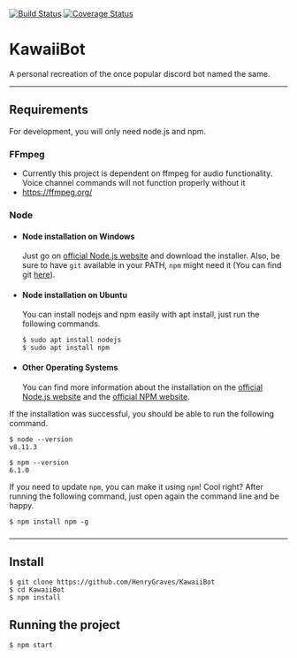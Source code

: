[![Build Status](https://travis-ci.org/HenryGraves/KawaiiBot.svg?branch=master)](https://travis-ci.org/HenryGraves/KawaiiBot)
[![Coverage Status](https://coveralls.io/repos/github/HenryGraves/KawaiiBot/badge.svg?branch=master)](https://coveralls.io/github/HenryGraves/KawaiiBot?branch=master)
# KawaiiBot

A personal recreation of the once popular discord bot named the same.

---
## Requirements

For development, you will only need node.js and npm.

### FFmpeg
- Currently this project is dependent on ffmpeg for audio functionality. Voice channel commands will not function properly without it
- https://ffmpeg.org/


### Node
- #### Node installation on Windows

  Just go on [official Node.js website](https://nodejs.org/) and download the installer.
Also, be sure to have `git` available in your PATH, `npm` might need it (You can find git [here](https://git-scm.com/)).

- #### Node installation on Ubuntu

  You can install nodejs and npm easily with apt install, just run the following commands.

      $ sudo apt install nodejs
      $ sudo apt install npm

- #### Other Operating Systems
  You can find more information about the installation on the [official Node.js website](https://nodejs.org/) and the [official NPM website](https://npmjs.org/).

If the installation was successful, you should be able to run the following command.

    $ node --version
    v8.11.3

    $ npm --version
    6.1.0

If you need to update `npm`, you can make it using `npm`! Cool right? After running the following command, just open again the command line and be happy.

    $ npm install npm -g

###
---

## Install

    $ git clone https://github.com/HenryGraves/KawaiiBot
    $ cd KawaiiBot
    $ npm install

## Running the project

    $ npm start
